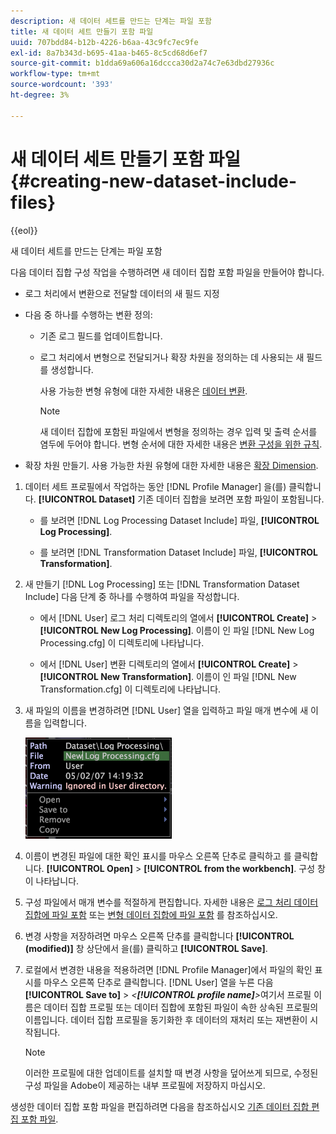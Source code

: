 ```yaml
---
description: 새 데이터 세트를 만드는 단계는 파일 포함
title: 새 데이터 세트 만들기 포함 파일
uuid: 707bdd84-b12b-4226-b6aa-43c9fc7ec9fe
exl-id: 8a7b343d-b695-41aa-b465-8c5cd68d6ef7
source-git-commit: b1dda69a606a16dccca30d2a74c7e63dbd27936c
workflow-type: tm+mt
source-wordcount: '393'
ht-degree: 3%

---
```


# 새 데이터 세트 만들기 포함 파일{#creating-new-dataset-include-files}

{{eol}}

새 데이터 세트를 만드는 단계는 파일 포함

다음 데이터 집합 구성 작업을 수행하려면 새 데이터 집합 포함 파일을 만들어야 합니다.

* 로그 처리에서 변환으로 전달할 데이터의 새 필드 지정
* 다음 중 하나를 수행하는 변환 정의:

   * 기존 로그 필드를 업데이트합니다.
   * 로그 처리에서 변형으로 전달되거나 확장 차원을 정의하는 데 사용되는 새 필드를 생성합니다.

      사용 가능한 변형 유형에 대한 자세한 내용은 [데이터 변환](../../../../home/c-dataset-const-proc/c-data-trans/c-abt-transf.md).

      >[!NOTE]
      >
      >새 데이터 집합에 포함된 파일에서 변형을 정의하는 경우 입력 및 출력 순서를 염두에 두어야 합니다. 변형 순서에 대한 자세한 내용은 [변환 구성을 위한 규칙](../../../../home/c-dataset-const-proc/c-data-trans/c-con-transf.md#concept-01998eebb7e347c58255fb442f2613b6).

* 확장 차원 만들기. 사용 가능한 차원 유형에 대한 자세한 내용은 [확장 Dimension](../../../../home/c-dataset-const-proc/c-ex-dim/c-abt-ex-dim.md).

1. 데이터 세트 프로필에서 작업하는 동안 [!DNL Profile Manager] 을(를) 클릭합니다. **[!UICONTROL Dataset]** 기존 데이터 집합을 보려면 포함 파일이 포함됩니다.

   * 를 보려면 [!DNL Log Processing Dataset Include] 파일, **[!UICONTROL Log Processing]**.

   * 를 보려면 [!DNL Transformation Dataset Include] 파일, **[!UICONTROL Transformation]**.

1. 새 만들기 [!DNL Log Processing] 또는 [!DNL Transformation Dataset Include] 다음 단계 중 하나를 수행하여 파일을 작성합니다.

   * 에서 [!DNL User] 로그 처리 디렉토리의 열에서 **[!UICONTROL Create]** > **[!UICONTROL New Log Processing]**. 이름이 인 파일 [!DNL New Log Processing.cfg] 이 디렉토리에 나타납니다.

   * 에서 [!DNL User] 변환 디렉토리의 열에서 **[!UICONTROL Create]** > **[!UICONTROL New Transformation]**. 이름이 인 파일 [!DNL New Transformation.cfg] 이 디렉토리에 나타납니다.

1. 새 파일의 이름을 변경하려면 [!DNL User] 열을 입력하고 파일 매개 변수에 새 이름을 입력합니다.

   ![단계 정보](assets/vis_ProfileManager_RenameFile.png)

1. 이름이 변경된 파일에 대한 확인 표시를 마우스 오른쪽 단추로 클릭하고 를 클릭합니다. **[!UICONTROL Open]** > **[!UICONTROL from the workbench]**. 구성 창이 나타납니다.
1. 구성 파일에서 매개 변수를 적절하게 편집합니다. 자세한 내용은 [로그 처리 데이터 집합에 파일 포함](../../../../home/c-dataset-const-proc/c-dataset-inc-files/c-types-dataset-inc-files/c-log-proc-dataset-inc-files/c-log-proc-dataset-inc-files.md#concept-999475a22519432e98844622ca95b6ab) 또는 [변형 데이터 집합에 파일 포함](../../../../home/c-dataset-const-proc/c-dataset-inc-files/c-types-dataset-inc-files/c-trans-dataset-inc-files.md#concept-c64aa78ed9ce40b8a0f4932c82ff5ace) 를 참조하십시오.
1. 변경 사항을 저장하려면 마우스 오른쪽 단추를 클릭합니다 **[!UICONTROL (modified)]** 창 상단에서 을(를) 클릭하고 **[!UICONTROL Save]**.
1. 로컬에서 변경한 내용을 적용하려면 [!DNL Profile Manager]에서 파일의 확인 표시를 마우스 오른쪽 단추로 클릭합니다. [!DNL User] 열을 누른 다음 **[!UICONTROL Save to]** > *&lt;**[!UICONTROL profile name]**>*&#x200B;여기서 프로필 이름은 데이터 집합 프로필 또는 데이터 집합에 포함된 파일이 속한 상속된 프로필의 이름입니다. 데이터 집합 프로필을 동기화한 후 데이터의 재처리 또는 재변환이 시작됩니다.

   >[!NOTE]
   >
   >이러한 프로필에 대한 업데이트를 설치할 때 변경 사항을 덮어쓰게 되므로, 수정된 구성 파일을 Adobe이 제공하는 내부 프로필에 저장하지 마십시오.

생성한 데이터 집합 포함 파일을 편집하려면 다음을 참조하십시오 [기존 데이터 집합 편집 포함 파일](../../../../home/c-dataset-const-proc/c-dataset-inc-files/c-work-dataset-inc-files/t-edit-ex-dataset-inc-files.md#task-456c04e38ebc425fb35677a6bb6aa077).
